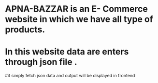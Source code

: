 # APNA-BAZZAR is an E- Commerce website in which we have all type of products. 
# In this website data are enters through json file .
#it simply fetch json data and output will be displayed in frontend
